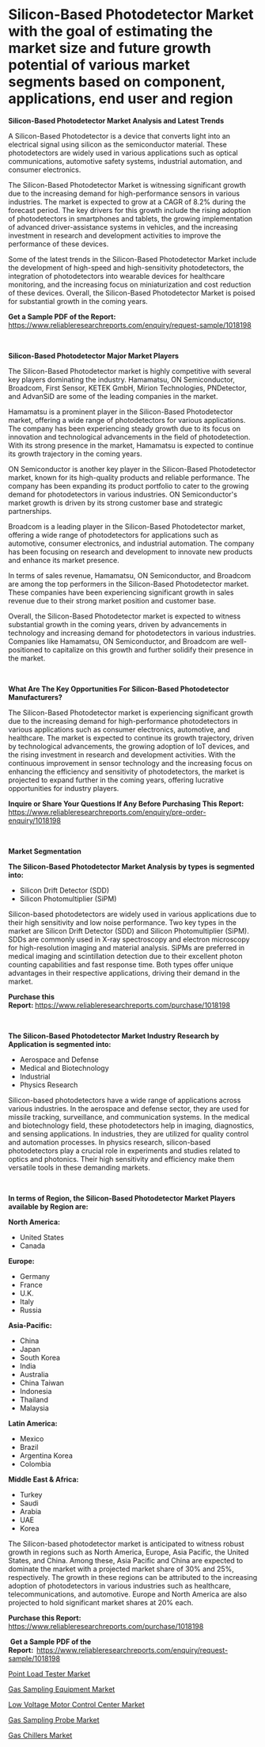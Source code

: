 <p><h1>Silicon-Based Photodetector Market with the goal of estimating the market size and future growth potential of various market segments based on component, applications, end user and region</h1></p><p><strong>Silicon-Based Photodetector Market Analysis and Latest Trends</strong></p>
<p><p>A Silicon-Based Photodetector is a device that converts light into an electrical signal using silicon as the semiconductor material. These photodetectors are widely used in various applications such as optical communications, automotive safety systems, industrial automation, and consumer electronics.</p><p>The Silicon-Based Photodetector Market is witnessing significant growth due to the increasing demand for high-performance sensors in various industries. The market is expected to grow at a CAGR of 8.2% during the forecast period. The key drivers for this growth include the rising adoption of photodetectors in smartphones and tablets, the growing implementation of advanced driver-assistance systems in vehicles, and the increasing investment in research and development activities to improve the performance of these devices.</p><p>Some of the latest trends in the Silicon-Based Photodetector Market include the development of high-speed and high-sensitivity photodetectors, the integration of photodetectors into wearable devices for healthcare monitoring, and the increasing focus on miniaturization and cost reduction of these devices. Overall, the Silicon-Based Photodetector Market is poised for substantial growth in the coming years.</p></p>
<p><strong>Get a Sample PDF of the Report:&nbsp;</strong> <a href="https://www.reliableresearchreports.com/enquiry/request-sample/1018198">https://www.reliableresearchreports.com/enquiry/request-sample/1018198</a></p>
<p>&nbsp;</p>
<p><strong>Silicon-Based Photodetector Major Market Players</strong></p>
<p><p>The Silicon-Based Photodetector market is highly competitive with several key players dominating the industry. Hamamatsu, ON Semiconductor, Broadcom, First Sensor, KETEK GmbH, Mirion Technologies, PNDetector, and AdvanSiD are some of the leading companies in the market.</p><p>Hamamatsu is a prominent player in the Silicon-Based Photodetector market, offering a wide range of photodetectors for various applications. The company has been experiencing steady growth due to its focus on innovation and technological advancements in the field of photodetection. With its strong presence in the market, Hamamatsu is expected to continue its growth trajectory in the coming years.</p><p>ON Semiconductor is another key player in the Silicon-Based Photodetector market, known for its high-quality products and reliable performance. The company has been expanding its product portfolio to cater to the growing demand for photodetectors in various industries. ON Semiconductor's market growth is driven by its strong customer base and strategic partnerships.</p><p>Broadcom is a leading player in the Silicon-Based Photodetector market, offering a wide range of photodetectors for applications such as automotive, consumer electronics, and industrial automation. The company has been focusing on research and development to innovate new products and enhance its market presence.</p><p>In terms of sales revenue, Hamamatsu, ON Semiconductor, and Broadcom are among the top performers in the Silicon-Based Photodetector market. These companies have been experiencing significant growth in sales revenue due to their strong market position and customer base.</p><p>Overall, the Silicon-Based Photodetector market is expected to witness substantial growth in the coming years, driven by advancements in technology and increasing demand for photodetectors in various industries. Companies like Hamamatsu, ON Semiconductor, and Broadcom are well-positioned to capitalize on this growth and further solidify their presence in the market.</p></p>
<p>&nbsp;</p>
<p><strong>What Are The Key Opportunities For Silicon-Based Photodetector Manufacturers?</strong></p>
<p><p>The Silicon-Based Photodetector market is experiencing significant growth due to the increasing demand for high-performance photodetectors in various applications such as consumer electronics, automotive, and healthcare. The market is expected to continue its growth trajectory, driven by technological advancements, the growing adoption of IoT devices, and the rising investment in research and development activities. With the continuous improvement in sensor technology and the increasing focus on enhancing the efficiency and sensitivity of photodetectors, the market is projected to expand further in the coming years, offering lucrative opportunities for industry players.</p></p>
<p><strong>Inquire or Share Your Questions If Any Before Purchasing This Report:</strong> <a href="https://www.reliableresearchreports.com/enquiry/pre-order-enquiry/1018198">https://www.reliableresearchreports.com/enquiry/pre-order-enquiry/1018198</a></p>
<p>&nbsp;</p>
<p><strong>Market Segmentation</strong></p>
<p><strong>The Silicon-Based Photodetector Market Analysis by types is segmented into:</strong></p>
<p><ul><li>Silicon Drift Detector (SDD)</li><li>Silicon Photomultiplier (SiPM)</li></ul></p>
<p><p>Silicon-based photodetectors are widely used in various applications due to their high sensitivity and low noise performance. Two key types in the market are Silicon Drift Detector (SDD) and Silicon Photomultiplier (SiPM). SDDs are commonly used in X-ray spectroscopy and electron microscopy for high-resolution imaging and material analysis. SiPMs are preferred in medical imaging and scintillation detection due to their excellent photon counting capabilities and fast response time. Both types offer unique advantages in their respective applications, driving their demand in the market.</p></p>
<p><strong>Purchase this Report:&nbsp;</strong><a href="https://www.reliableresearchreports.com/purchase/1018198">https://www.reliableresearchreports.com/purchase/1018198</a></p>
<p>&nbsp;</p>
<p><strong>The Silicon-Based Photodetector Market Industry Research by Application is segmented into:</strong></p>
<p><ul><li>Aerospace and Defense</li><li>Medical and Biotechnology</li><li>Industrial</li><li>Physics Research</li></ul></p>
<p><p>Silicon-based photodetectors have a wide range of applications across various industries. In the aerospace and defense sector, they are used for missile tracking, surveillance, and communication systems. In the medical and biotechnology field, these photodetectors help in imaging, diagnostics, and sensing applications. In industries, they are utilized for quality control and automation processes. In physics research, silicon-based photodetectors play a crucial role in experiments and studies related to optics and photonics. Their high sensitivity and efficiency make them versatile tools in these demanding markets.</p></p>
<p>&nbsp;</p>
<p><strong>In terms of Region, the Silicon-Based Photodetector Market Players available by Region are:</strong></p>
<p>
    <p> <strong> North America: </strong>
        <ul>
            <li>United States</li>
            <li>Canada</li>
        </ul>
        </p> 
    <p> <strong> Europe: </strong>
        <ul>
            <li>Germany</li>
            <li>France</li>
            <li>U.K.</li>
            <li>Italy</li>
            <li>Russia</li>
        </ul>
        </p> 
    <p> <strong> Asia-Pacific: </strong>
        <ul>
            <li>China</li>
            <li>Japan</li>
            <li>South Korea</li>
            <li>India</li>
            <li>Australia</li>
            <li>China Taiwan</li>
            <li>Indonesia</li>
            <li>Thailand</li>
            <li>Malaysia</li>
        </ul>
        </p> 
    <p> <strong> Latin America: </strong>
        <ul>
            <li>Mexico</li>
            <li>Brazil</li>
            <li>Argentina Korea</li>
            <li>Colombia</li>
        </ul>
        </p> 
    <p> <strong> Middle East & Africa: </strong>
        <ul>
            <li>Turkey</li>
            <li>Saudi</li>
            <li>Arabia</li>
            <li>UAE</li>
            <li>Korea</li>
        </ul>
    </p>
    </p>
<p><p>The Silicon-based photodetector market is anticipated to witness robust growth in regions such as North America, Europe, Asia Pacific, the United States, and China. Among these, Asia Pacific and China are expected to dominate the market with a projected market share of 30% and 25%, respectively. The growth in these regions can be attributed to the increasing adoption of photodetectors in various industries such as healthcare, telecommunications, and automotive. Europe and North America are also projected to hold significant market shares at 20% each.</p></p>
<p><strong>Purchase this Report: </strong><a href="https://www.reliableresearchreports.com/purchase/1018198">https://www.reliableresearchreports.com/purchase/1018198</a></p>
<p>&nbsp;<strong>Get a Sample PDF of the Report:&nbsp;&nbsp;</strong><a href="https://www.reliableresearchreports.com/enquiry/request-sample/1018198">https://www.reliableresearchreports.com/enquiry/request-sample/1018198</a></p>
<p><strong></strong></p>
<p><p><a href="https://medium.com/@vidyap2912/point-load-tester-market-analysis-its-cagr-market-segmentation-and-global-industry-overview-1f7a3443d42e">Point Load Tester Market</a></p><p><a href="https://medium.com/@magaliortiz1955/gas-sampling-equipment-market-size-market-outlook-and-market-forecast-2024-to-2031-f69c60be0ffd">Gas Sampling Equipment Market</a></p><p><a href="https://medium.com/@kayliherzog567/low-voltage-motor-control-center-market-research-report-its-history-and-forecast-2024-to-2031-4c107a416ec8">Low Voltage Motor Control Center Market</a></p><p><a href="https://medium.com/@magaliortiz1955/gas-sampling-probe-market-analysis-and-sze-forecasted-for-period-from-2024-to-2031-0de23cfba899">Gas Sampling Probe Market</a></p><p><a href="https://medium.com/@vidyap2912/gas-chillers-market-trends-forecast-and-competitive-analysis-to-2031-5d91e91780b6">Gas Chillers Market</a></p></p>